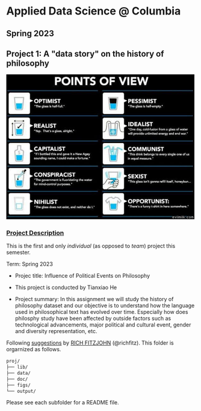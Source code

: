 # Applied Data Science @ Columbia
## Spring 2023
## Project 1: A "data story" on the history of philosophy

<img src="figs/100126-the-glass.jpeg" width="500">

### [Project Description](doc/)
This is the first and only *individual* (as opposed to *team*) project this semester. 

Term: Spring 2023

+ Projec title:  Influence of Political Events on Philosophy
+ This project is conducted by Tianxiao He

+ Project summary: In this assignment we will study the history of philosophy dataset and our objective is to understand how the language used in philosophical text has evolved over time. Especially how does philosphy study have been affected by outside factors such as technological advancements, major political and cultural event, gender and diversity representation, etc.

Following [suggestions](http://nicercode.github.io/blog/2013-04-05-projects/) by [RICH FITZJOHN](http://nicercode.github.io/about/#Team) (@richfitz). This folder is orgarnized as follows.

```
proj/
├── lib/
├── data/
├── doc/
├── figs/
└── output/
```

Please see each subfolder for a README file.
